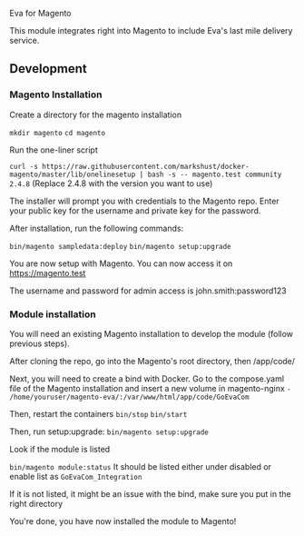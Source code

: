 Eva for Magento

This module integrates right into Magento to include Eva's last mile delivery service.

## Development

### Magento Installation

Create a directory for the magento installation

`mkdir magento`
`cd magento`

Run the one-liner script

`curl -s https://raw.githubusercontent.com/markshust/docker-magento/master/lib/onelinesetup | bash -s -- magento.test community 2.4.8`
(Replace 2.4.8 with the version you want to use)

The installer will prompt you with credentials to the Magento repo. Enter your public key for the username and private key for the password.

After installation, run the following commands:

`bin/magento sampledata:deploy`
`bin/magento setup:upgrade`

You are now setup with Magento. You can now access it on https://magento.test

The username and password for admin access is john.smith:password123

### Module installation

You will need an existing Magento installation to develop the module (follow previous steps).

After cloning the repo, go into the Magento's root directory, then /app/code/

Next, you will need to create a bind with Docker.
Go to the compose.yaml file of the Magento installation and insert a new volume in magento-nginx
`- /home/youruser/magento-eva/:/var/www/html/app/code/GoEvaCom`

Then, restart the containers
`bin/stop`
`bin/start`

Then, run setup:upgrade:
`bin/magento setup:upgrade`

Look if the module is listed

`bin/magento module:status`
It should be listed either under disabled or enable list as
`GoEvaCom_Integration`

If it is not listed, it might be an issue with the bind, make sure you put in the right directory

You're done, you have now installed the module to Magento!
